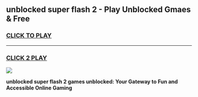 
## unblocked super flash 2 - Play Unblocked Gmaes & Free
<h3>
<a href="https://news.freeplayer.one?title=unblocked_super_flash_2&ref=16F">CLICK TO PLAY</a></h3>
<hr>

<h3>
<a href="https://news.freeplayer.one?title=unblocked_super_flash_2&ref=16F">CLICK 2 PLAY</a>
  
</h3>

<a href="https://news.freeplayer.one?title=unblocked_super_flash_2&ref=16F/"><img src="https://clearcache.store/games.png"></a>


**unblocked super flash 2 games unblocked: Your Gateway to Fun and Accessible Online Gaming**
